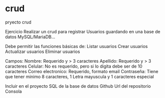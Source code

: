 # crud
pryecto crud

Ejercicio Realizar un crud para registrar Usuarios guardando en una base de datos MySQL/MariaDB...

Debe permitir las funciones básicas de:
Listar usuarios
Crear usuarios
Actualizar usuarios
Eliminar usuarios

Campos:
Nombre: Requerido y > 3 caracteres
Apellido: Requerido y > 3 caracteres
Celular: No es requerido, pero si lo digita debe ser de 10 caracteres
Correo electronico: Requerido, formato email
Contraseña: Tiene que tener minimo 8 caracteres, 1 Letra mayuscula y 1 caracteres especial

Incluir en el proyecto SQL de la base de datos
Github Url del repositorio
Consola
